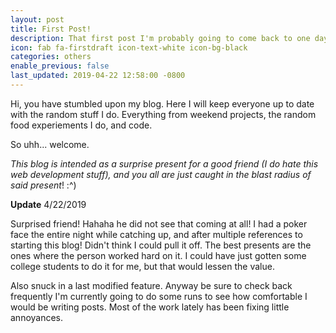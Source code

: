 ```yaml
---
layout: post
title: First Post!
description: That first post I'm probably going to come back to one day and cringe at.
icon: fab fa-firstdraft icon-text-white icon-bg-black
categories: others
enable_previous: false
last_updated: 2019-04-22 12:58:00 -0800
---
```

Hi, you have stumbled upon my blog. Here I will keep everyone up to date with the random stuff I do.  Everything from weekend projects, the random food experiements I do, and code.

So uhh... welcome.

*This blog is intended as a surprise present for a good friend (I do hate this web development stuff), and you all are just caught in the blast radius of said present*! :^)

**Update** 4/22/2019

Surprised friend! Hahaha he did not see that coming at all! I had a poker face the entire night while catching up, and after multiple references to starting this blog! Didn't think I could pull it off.
The best presents are the ones where the person worked hard on it. I could have just gotten some college students to do it for me, but that would lessen the value.

Also snuck in a last modified feature.  Anyway be sure to check back frequently I'm currently going to do some runs to see how comfortable I would be writing posts.  Most of the work lately has been fixing little annoyances.
